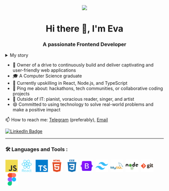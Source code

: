 <div align="center">
  <img src="https://i.giphy.com/media/v1.Y2lkPTc5MGI3NjExZDF0eXBzOXNtcHVmeW81enRqZXkxY3docmhiZ3RyNGY4dWh5aDN6ZSZlcD12MV9pbnRlcm5hbF9naWZfYnlfaWQmY3Q9cw/paTz7UZbPfTZFRYnnB/giphy.gif" width="200"/>
</div>
<h1 align="center">Hi there 👋, I'm Eva</h1>
<h3 align="center">A passionate Frontend Developer</h3>

<details>
<summary>My story</summary>
  
> Throughout my academic journey and early career, I've actively worked on various projects and with exceptional teams,<br>
> even served as a Microsoft Student Partner and participated in and won hackathons! <br>

> I've been consistently engaging in open-source & freelance web development projects,<br>
> further fueling my love for crafting exceptional web experiences and expanding my practical knowledge.<br>

> These diverse experiences have honed my *problem-solving, teamwork, adaptability, and ability to stay updated with the latest technologies*.

> I'm *always eager to take on new challenges*, which drives me to continuously learn and improve!<br>
> If you're seeking a *proactive, analytical, and creative* person to elevate your project,<br>
> I'm ready to contribute my experience and skills!

> **Let's collaborate and bring your ideas to life!**

</details>

* 🏢 Owner of a drive to continuously build and deliver captivating and user-friendly web applications
* 🎓 A Computer Science graduate
* 🌱 Currently upskilling in React, Node.js, and TypeScript
* 💬 Ping me about: hackathons, tech communities, or collaborative coding projects
* 💜 Outside of IT: pianist, voracious reader, singer, and artist
* 😄 Committed to using technology to solve real-world problems and make a positive impact

📫 How to reach me: [Telegram](https://t.me/evokss) (preferably), [Email](mailto:ekoss.prog@gmail.com)

<a href="https://www.linkedin.com/in/evakoss/">
    <img src="https://img.shields.io/badge/LinkedIn-blue?style=for-the-badge&logo=linkedin&logoColor=white" alt="LinkedIn Badge"/>
</a> 

---

### :hammer_and_wrench: Languages and Tools :
<div>
  <img src="https://github.com/devicons/devicon/blob/master/icons/javascript/javascript-original.svg" title="JavaScript" alt="JavaScript" width="40" height="40"/>&nbsp;
  <img src="https://github.com/devicons/devicon/blob/master/icons/react/react-original-wordmark.svg" title="React" alt="React" width="40" height="40"/>&nbsp;
  <img src="https://github.com/devicons/devicon/blob/master/icons/typescript/typescript-original.svg" title="typescript" alt="typescript" width="40" height="40"/>&nbsp;
  <img src="https://github.com/devicons/devicon/blob/master/icons/html5/html5-plain-wordmark.svg" title="HTML5" alt="HTML" width="40" height="40"/>&nbsp;
  <img src="https://github.com/devicons/devicon/blob/master/icons/css3/css3-plain-wordmark.svg"  title="CSS3" alt="CSS" width="40" height="40"/>&nbsp;
  <img src="https://github.com/devicons/devicon/blob/master/icons/bootstrap/bootstrap-original.svg"  title="bootstrap" alt="bootstrap" width="40" height="40"/>&nbsp;
  <img src="https://github.com/devicons/devicon/blob/master/icons/tailwindcss/tailwindcss-original.svg"  title="tailwindcss" alt="tailwindcss" width="40" height="40"/>&nbsp;
  <img src="https://github.com/devicons/devicon/blob/master/icons/mysql/mysql-original-wordmark.svg" title="MySQL"  alt="MySQL" width="40" height="40"/>&nbsp;
  <img src="https://github.com/devicons/devicon/blob/master/icons/nodejs/nodejs-original-wordmark.svg" title="NodeJS" alt="NodeJS" width="40" height="40"/>&nbsp;
  <img src="https://github.com/devicons/devicon/blob/master/icons/git/git-original-wordmark.svg" title="Git" alt="Git" width="40" height="40"/>
  <img src="https://github.com/devicons/devicon/blob/master/icons/figma/figma-original.svg" title="figma" alt="figma" width="40" height="40"/>
</div>
